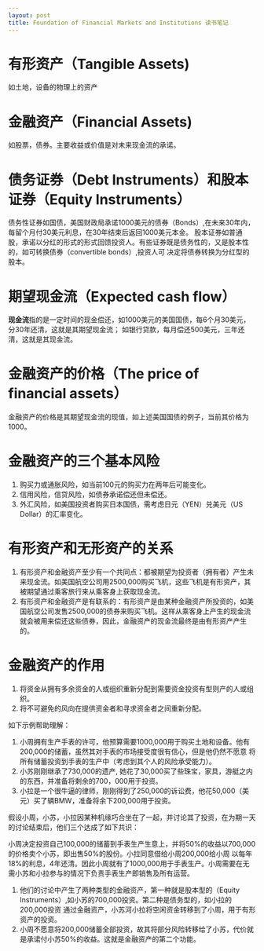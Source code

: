 ```yaml
---
layout: post
title: Foundation of Financial Markets and Institutions 读书笔记
---
```


# 有形资产（Tangible Assets)
如土地，设备的物理上的资产

# 金融资产（Financial Assets)
如股票，债券。主要收益或价值是对未来现金流的承诺。

# 债务证券（Debt Instruments）和股本证券（Equity Instruments）
债务性证券如国债，美国财政局承诺1000美元的债券（Bonds）,在未来30年内，每留个月付30美元利息，在30年结束后返回1000美元本金。
股本证券如普通股，承诺以分红的形式的形式回馈投资人。有些证券既是债务性的，又是股本性的，如可转换债券（convertible bonds）,投资人可
决定将债券转换为分红型的股本。

# 期望现金流（Expected cash flow）
**现金流**指的是一定时间的现金偿还，如1000美元的美国国债，每6个月30美元，分30年还清，这就是其期望现金流；
如银行贷款，每月偿还500美元，三年还清，这就是其现金流。

# 金融资产的价格（The price of financial assets）
金融资产的价格是其期望现金流的现值，如上述美国国债的例子，当前其价格为1000。

# 金融资产的三个基本风险
1. 购买力或通胀风险，如当前100元的购买力在两年后可能变化。
2. 信用风险，信贷风险，如债券承诺偿还但未偿还。
3. 外汇风险，如美国投资者购买日本国债，需考虑日元（YEN）兑美元（US Dollar）的汇率变化。

# 有形资产和无形资产的关系
1. 有形资产和金融资产至少有一个共同点：都被期望为投资者（拥有者）产生未来现金流。如美国航空公司用2500,000购买飞机，这些飞机是有形资产，其
被期望通过乘客旅行来从乘客身上获取现金流。
2. 有形资产和金融资产是有联系的：有形资产是由某种金融资产所投资的，如美国航空公司发售2500,000的债券来购买飞机。这样从乘客身上产生的现金流
就会被用来偿还这些债券，因此，金融资产的现金流最终是由有形资产产生的。

# 金融资产的作用
1. 将资金从拥有多余资金的人或组织重新分配到需要资金投资有型则产的人或组织。
2. 将不可避免的风向在提供资金者和寻求资金者之间重新分配。

如下示例帮助理解：

1. 小周拥有生产手表的许可，他预算需要1000,000用于购买土地和设备。他有200,000的储蓄，虽然其对手表的市场接受度很有信心，但是他仍然不愿意
将所有储蓄投资到手表的生产中（考虑到其个人的风险承受能力）。
2. 小苏刚刚继承了730,000的遗产, 她花了30,000买了些珠宝，家具，游艇之内的东西，并准备将剩余的700，000用于投资。
3. 小拉是一个很牛逼的律师，刚刚得到了250,000的诉讼费，他花50,000（美元）买了辆BMW，准备将余下200,000用于投资。

假设小周，小苏，小拉因某种机缘巧合坐在了一起，并讨论其了投资，在为期一天的讨论结束后，他们三个达成了如下共识：

小周决定投资自己100,000的储蓄到手表生产生意上，并将50%的收益以700,000的价格卖个小苏，即出售50%的股份。小拉同意借给小周200,000给小周
以每年18%的利息，4年还清。因此小周就有了1000,000用于手表生产。小周需要在无需小苏和小拉参与的情况下负责手表生产即销售及所有运营。

1. 他们的讨论中产生了两种类型的金融资产，第一种就是股本型的（Equity Instruments）,如小苏的700,000投资。第二种是债务型的，如小拉的200,000投资
通过金融资产，小苏河小拉将空闲资金转移到了小周，用于有形资产的投资。
2. 小周不愿意将200,000储蓄全部投资，故其将部分风险转移给了小苏，代价就是承诺付小苏50%的收益。这就是金融资产的第二个功能。


